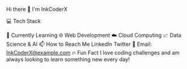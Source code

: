 Hi there 👋 I'm InkCoderX


💻 Tech Stack


🌱 Currently Learning
🌐 Web Development
☁️ Cloud Computing
📈 Data Science & AI
📫 How to Reach Me
LinkedIn
Twitter
📧 Email: InkCoderX@example.com
🔥 Fun Fact
I love coding challenges and am always looking to learn something new every day!

